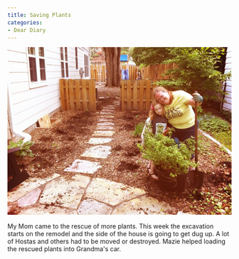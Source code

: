 ```yaml
---
title: Saving Plants
categories:
- Dear Diary
---
```


![](/assets/posts/2011/saving-plants.jpg)
  



My Mom came to the rescue of more plants. This week the excavation starts on the remodel and the side of the house is going to get dug up. A lot of Hostas and others had to be moved or destroyed. Mazie helped loading the rescued plants into Grandma's car.
